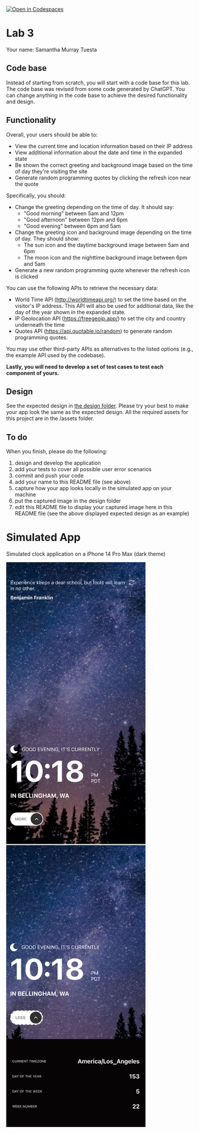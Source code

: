 [![Open in Codespaces](https://classroom.github.com/assets/launch-codespace-7f7980b617ed060a017424585567c406b6ee15c891e84e1186181d67ecf80aa0.svg)](https://classroom.github.com/open-in-codespaces?assignment_repo_id=11256633)
# Lab 3

Your name: Samantha Murray Tuesta

## Code base

Instead of starting from scratch, you will start with a code base for this lab. The code base was revised from some code generated by ChatGPT. You can change anything in the code base to achieve the desired functionality and design. 

## Functionality

Overall, your users should be able to:

* View the current time and location information based on their IP address
* View additional information about the date and time in the expanded state
* Be shown the correct greeting and background image based on the time of day they're visiting the site
* Generate random programming quotes by clicking the refresh icon near the quote

Specifically, you should:

* Change the greeting depending on the time of day. It should say:
  - "Good morning" between 5am and 12pm
  - "Good afternoon" between 12pm and 6pm
  - "Good evening" between 6pm and 5am
* Change the greeting icon and background image depending on the time of day. They should show:
  - The sun icon and the daytime background image between 5am and 6pm
  - The moon icon and the nighttime background image between 6pm and 5am
* Generate a new random programming quote whenever the refresh icon is clicked

You can use the following APIs to retrieve the necessary data:

* World Time API (http://worldtimeapi.org/) to set the time based on the visitor's IP address. This API will also be used for additional data, like the day of the year shown in the expanded state.
* IP Geolocation API (https://freegeoip.app/) to set the city and country underneath the time
* Quotes API (https://api.quotable.io/random) to generate random programming quotes.

You may use other third-party APIs as alternatives to the listed options (e.g., the example API used by the codebase).

**Lastly, you will need to develop a set of test cases to test each component of yours.**

## Design

See the expected design in [the design folder](./design/). Please try your best to make your app look the same as the expected design. All the required assets for this project are in the /assets folder. 

## To do

When you finish, please do the following:

1. design and develop the application
1. add your tests to cover all possible user error scenarios
1. commit and push your code
2. add your name to this README file (see above)
3. capture how your app looks locally in the simulated app on your machine
4. put the captured image in the design folder
5. edit this README file to display your captured image here in this README file (see the above displayed expected design as an example)

# Simulated App
Simulated clock application on a iPhone 14 Pro Max (dark theme)

<img width="375px" src="./design/simulated-app-dark-more.png"/>
<img width="375px" src="./design/simulated-app-dark-less.png"/>